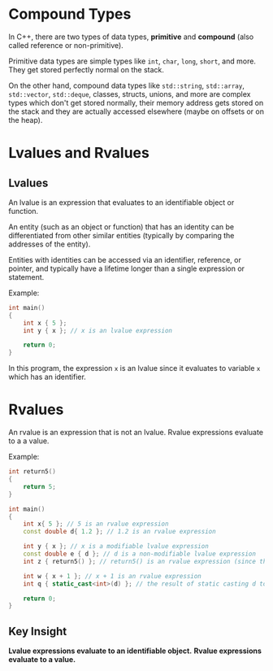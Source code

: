 # Compound Types

In C++, there are two types of data types, **primitive** and **compound** (also called reference or non-primitive).

Primitive data types are simple types like `int`, `char`, `long`, `short`, and more. They get stored perfectly normal on the stack.

On the other hand, compound data types like `std::string`, `std::array`, `std::vector`, `std::deque`, classes, structs, unions, and more are complex types which don't get stored normally, their memory address gets stored on the stack and they are actually accessed elsewhere (maybe on offsets or on the heap).

# Lvalues and Rvalues

## Lvalues

An lvalue is an expression that evaluates to an identifiable object or function.

An entity (such as an object or function) that has an identity can be differentiated from other similar entities (typically by comparing the addresses of the entity).

Entities with identities can be accessed via an identifier, reference, or pointer, and typically have a lifetime longer than a single expression or statement.

Example: 

```cpp
int main()
{
    int x { 5 };
    int y { x }; // x is an lvalue expression

    return 0;
}
```

In this program, the expression `x` is an lvalue since it evaluates to variable `x` which has an identifier.

# Rvalues

An rvalue is an expression that is not an lvalue. Rvalue expressions evaluate to a a value.

Example:

```cpp
int return5()
{
    return 5;
}

int main()
{
    int x{ 5 }; // 5 is an rvalue expression
    const double d{ 1.2 }; // 1.2 is an rvalue expression

    int y { x }; // x is a modifiable lvalue expression
    const double e { d }; // d is a non-modifiable lvalue expression
    int z { return5() }; // return5() is an rvalue expression (since the result is returned by value)

    int w { x + 1 }; // x + 1 is an rvalue expression
    int q { static_cast<int>(d) }; // the result of static casting d to an int is an rvalue expression

    return 0;
}
```

## Key Insight

**Lvalue expressions evaluate to an identifiable object.**
**Rvalue expressions evaluate to a value.**
